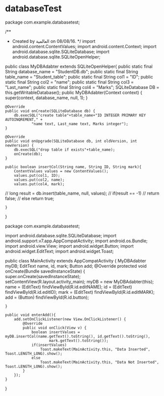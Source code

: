 # databaseTest

package com.example.databasetest;

/**
 * Created by العالمية on 08/08/16.
 */
import android.content.ContentValues;
import android.content.Context;
import android.database.sqlite.SQLiteDatabase;
import android.database.sqlite.SQLiteOpenHelper;

public class MyDBAdabter extends SQLiteOpenHelper{
    public static final String database_name = "StudentDB.db";
    public static final String table_name = "Student_table";
    public static final String col1 = "ID";
    public static final String col2 = "name";
    public static final String col3 = "Last_name";
    public static final String col4 = "Marks";
    SQLiteDatabase DB = this.getWritableDatabase();
    public MyDBAdabter(Context context) {
        super(context, database_name, null, 1);
    }

    @Override
    public void onCreate(SQLiteDatabase db) {
        db.execSQL("create table"+table_name+"ID INTEGER PRIMARY KEY AUTOINQREMENT," +
                "name text, Last_name text, Marks integer");
    }

    @Override
    public void onUpgrade(SQLiteDatabase db, int oldVersion, int newVersion) {
        db.execSQL("drop table if exists"+table_name);
        onCreate(db);
    }

    public boolean insertCol(String name, String ID, String mark){
        ContentValues values = new ContentValues();
        values.put(col1, ID);
        values.put(col2, name);
        values.put(col4, mark);

//        long result = db.insert(table_name, null, values);
//            if(result == -1)
//                return false;
//            else
                return true;

    }
}


package com.example.databasetest;

import android.database.sqlite.SQLiteDatabase;
import android.support.v7.app.AppCompatActivity;
import android.os.Bundle;
import android.view.View;
import android.widget.Button;
import android.widget.EditText;
import android.widget.Toast;

public class MainActivity extends AppCompatActivity {
MyDBAdabter myDB;
    EditText name, id, mark;
    Button add;
    @Override
    protected void onCreate(Bundle savedInstanceState) {
        super.onCreate(savedInstanceState);
        setContentView(R.layout.activity_main);
        myDB = new MyDBAdabter(this);
        name = (EditText) findViewById(R.id.editNAME);
        id = (EditText) findViewById(R.id.editID);
        mark = (EditText) findViewById(R.id.editMARK);
        add = (Button) findViewById(R.id.button);

    }

    public void enterAdd(){
        add.setOnClickListener(new View.OnClickListener() {
            @Override
            public void onClick(View v) {
                boolean insertValues = myDB.insertCol(name.getText().toString(), id.getText().toString(),
                        mark.getText().toString());
                if(insertValues)
                    Toast.makeText(MainActivity.this, "Data Inserted", Toast.LENGTH_LONG).show();
                else
                    Toast.makeText(MainActivity.this, "Data Not Inserted", Toast.LENGTH_LONG).show();
            }
        });
    }
}
